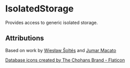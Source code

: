 ﻿# IsolatedStorage

Provides access to generic isolated storage.

## Attributions

Based on work by [Wiesław Šoltés](https://github.com/wieslawsoltes/BuildTemplates/commits?author=wieslawsoltes) and [Jumar Macato](https://github.com/jmacato)

<a href="https://www.flaticon.com/free-icons/database" title="database icons">Database icons created by The Chohans Brand - Flaticon</a>